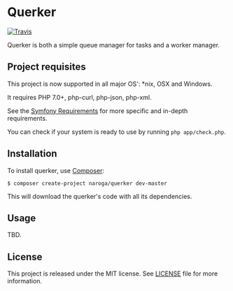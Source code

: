 Querker
=======

[![Travis](https://travis-ci.org/naroga/querker.svg?branch=master)](https://travis-ci.org/naroga/querker)

Querker is both a simple queue manager for tasks and a worker manager.

Project requisites
------------------

This project is now supported in all major OS': *nix, OSX and Windows.

It requires PHP 7.0+, php-curl, php-json, php-xml.

See the [Symfony Requirements](http://symfony.com/doc/current/reference/requirements.html)
for more specific and in-depth requirements.

You can check if your system is ready to use by running `php app/check.php`.

Installation
------------

To install querker, use [Composer](https://getcomposer.org):

    $ composer create-project naroga/querker dev-master
    
This will download the querker's code with all its dependencies.

Usage
-----

TBD.

License
-------

This project is released under the MIT license. See [LICENSE](LICENSE) file for more information.